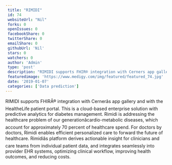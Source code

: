 ```yaml
--- 
 title: "RIMIDI" 
 id: 74  
 websiteUrl: "Nil" 
 forks: 0 
 openIssues: 0  
 facebookShare: 0  
 twitterShare: 0  
 emailShare: 0  
 githubUrl: 'Nil'
 stars: 0 
 watchers: 0 
 author: 'Admin' 
 type: 'post' 
 description: "RIMIDI supports FHIR® integration with Cerners app gallery and with the HealtheLife patient portal This is a cloud-based enterprise solution with pred"
 featuredimage: 'https://www.medigy.com/img/featured/featured_74.jpg' 
 date: '2019-01-07'
 categories: ['Data prediction']
---
```

RIMIDI supports FHIRÂ® integration with Cernerâs app gallery and with the HealtheLife patient portal. This is a cloud-based enterprise solution with predictive analytics for diabetes management. Rimidi is addressing the healthcare problem of our generationâcardio-metabolic diseases, which account for approximately 70 percent of healthcare spend. For doctors by doctors, Rimidi enables efficient personalized care to forward the future of healthcare. Rimidiâs platform derives actionable insight for clinicians and care teams from individual patient data, and integrates seamlessly into provider EHR systems, optimizing clinical workflow, improving health outcomes, and reducing costs.